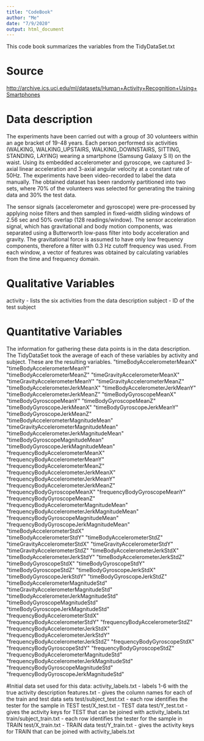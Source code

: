 ```yaml
---
title: "CodeBook"
author: "Me"
date: "7/9/2020"
output: html_document
---
```


This code book summarizes the variables from the TidyDataSet.txt
# Source
http://archive.ics.uci.edu/ml/datasets/Human+Activity+Recognition+Using+Smartphones

# Data description
The experiments have been carried out with a group of 30 volunteers within an age bracket of 19-48 years. Each person performed six activities (WALKING, WALKING_UPSTAIRS, WALKING_DOWNSTAIRS, SITTING, STANDING, LAYING) wearing a smartphone (Samsung Galaxy S II) on the waist. Using its embedded accelerometer and gyroscope, we captured 3-axial linear acceleration and 3-axial angular velocity at a constant rate of 50Hz. The experiments have been video-recorded to label the data manually. The obtained dataset has been randomly partitioned into two sets, where 70% of the volunteers was selected for generating the training data and 30% the test data.

The sensor signals (accelerometer and gyroscope) were pre-processed by applying noise filters and then sampled in fixed-width sliding windows of 2.56 sec and 50% overlap (128 readings/window). The sensor acceleration signal, which has gravitational and body motion components, was separated using a Butterworth low-pass filter into body acceleration and gravity. The gravitational force is assumed to have only low frequency components, therefore a filter with 0.3 Hz cutoff frequency was used. From each window, a vector of features was obtained by calculating variables from the time and frequency domain.

# Qualitative Variables
activity - lists the six activities from the data description
subject - ID of the test subject

# Quantitative Variables
The information for gathering these data points is in the data description. The TidyDataSet took the average of each of these variables by activity and subject. These are the resulting variables.
"timeBodyAccelerometerMeanX"                  "timeBodyAccelerometerMeanY"                 
"timeBodyAccelerometerMeanZ"                  "timeGravityAccelerometerMeanX"              
"timeGravityAccelerometerMeanY"               "timeGravityAccelerometerMeanZ"              
"timeBodyAccelerometerJerkMeanX"              "timeBodyAccelerometerJerkMeanY"             
"timeBodyAccelerometerJerkMeanZ"              "timeBodyGyroscopeMeanX"                     
"timeBodyGyroscopeMeanY"                      "timeBodyGyroscopeMeanZ"                     
"timeBodyGyroscopeJerkMeanX"                  "timeBodyGyroscopeJerkMeanY"                 
"timeBodyGyroscopeJerkMeanZ"                  "timeBodyAccelerometerMagnitudeMean"         
"timeGravityAccelerometerMagnitudeMean"       "timeBodyAccelerometerJerkMagnitudeMean"     
"timeBodyGyroscopeMagnitudeMean"              "timeBodyGyroscopeJerkMagnitudeMean"         
"frequencyBodyAccelerometerMeanX"             "frequencyBodyAccelerometerMeanY"            
"frequencyBodyAccelerometerMeanZ"             "frequencyBodyAccelerometerJerkMeanX"        
"frequencyBodyAccelerometerJerkMeanY"         "frequencyBodyAccelerometerJerkMeanZ"        
"frequencyBodyGyroscopeMeanX"                 "frequencyBodyGyroscopeMeanY"                
"frequencyBodyGyroscopeMeanZ"                 "frequencyBodyAccelerometerMagnitudeMean"    
"frequencyBodyAccelerometerJerkMagnitudeMean" "frequencyBodyGyroscopeMagnitudeMean"        
"frequencyBodyGyroscopeJerkMagnitudeMean"     "timeBodyAccelerometerStdX"                  
"timeBodyAccelerometerStdY"                   "timeBodyAccelerometerStdZ"                  
"timeGravityAccelerometerStdX"                "timeGravityAccelerometerStdY"               
"timeGravityAccelerometerStdZ"                "timeBodyAccelerometerJerkStdX"              
"timeBodyAccelerometerJerkStdY"               "timeBodyAccelerometerJerkStdZ"              
"timeBodyGyroscopeStdX"                       "timeBodyGyroscopeStdY"                      
"timeBodyGyroscopeStdZ"                       "timeBodyGyroscopeJerkStdX"                  
"timeBodyGyroscopeJerkStdY"                   "timeBodyGyroscopeJerkStdZ"                  
"timeBodyAccelerometerMagnitudeStd"           "timeGravityAccelerometerMagnitudeStd"       
"timeBodyAccelerometerJerkMagnitudeStd"       "timeBodyGyroscopeMagnitudeStd"              
"timeBodyGyroscopeJerkMagnitudeStd"           "frequencyBodyAccelerometerStdX"             
"frequencyBodyAccelerometerStdY"              "frequencyBodyAccelerometerStdZ"             
"frequencyBodyAccelerometerJerkStdX"          "frequencyBodyAccelerometerJerkStdY"         
"frequencyBodyAccelerometerJerkStdZ"          "frequencyBodyGyroscopeStdX"                 
"frequencyBodyGyroscopeStdY"                  "frequencyBodyGyroscopeStdZ"                 
"frequencyBodyAccelerometerMagnitudeStd"      "frequencyBodyAccelerometerJerkMagnitudeStd" 
"frequencyBodyGyroscopeMagnitudeStd"          "frequencyBodyGyroscopeJerkMagnitudeStd"

#Initial data set used for this data:
activity_labels.txt - labels 1-6 with the true activity description
features.txt - gives the column names for each of the train and test data sets
test/subject_test.txt - each row identifies the tester for the sample in TEST
test/X_test.txt - TEST data
test/Y_test.txt - gives the activity keys for TEST that can be joined with activity_labels.txt
train/subject_train.txt - each row identifies the tester for the sample in TRAIN
test/X_train.txt - TRAIN data
test/Y_train.txt - gives the activity keys for TRAIN that can be joined with activity_labels.txt

